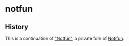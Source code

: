 # notfun

## History

This is a continuation of ["Notfun"](https://54a5f8b1cb66228e4d4e4bb7271dc1a51d06b328@github.com/medlmobileenterprises/notfun.git), a private fork of [Notifun](https://github.com/tenforwardconsulting/notifun).